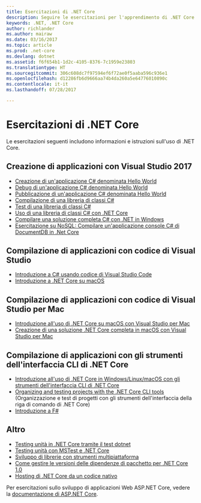 ```yaml
---
title: Esercitazioni di .NET Core
description: Seguire le esercitazioni per l'apprendimento di .NET Core per compilare applicazioni e librerie su Mac, Linux e Windows.
keywords: .NET, .NET Core
author: richlander
ms.author: mairaw
ms.date: 03/16/2017
ms.topic: article
ms.prod: .net-core
ms.devlang: dotnet
ms.assetid: f6f654b1-1d2c-4105-8376-7c1959e23803
ms.translationtype: HT
ms.sourcegitcommit: 306c608dc7f97594ef6f72ae0f5aaba596c936e1
ms.openlocfilehash: d12286fb6d9666aa74b4da260a5e64776010890c
ms.contentlocale: it-it
ms.lasthandoff: 07/28/2017

---
```


# <a name="net-core-tutorials"></a>Esercitazioni di .NET Core

Le esercitazioni seguenti includono informazioni e istruzioni sull'uso di .NET Core.

## <a name="building-applications-with-visual-studio-2017"></a>Creazione di applicazioni con Visual Studio 2017

- [Creazione di un'applicazione C# denominata Hello World](../../csharp/getting-started/with-visual-studio.md)
- [Debug di un'applicazione C# denominata Hello World](../../csharp/getting-started/debugging-with-visual-studio.md)
- [Pubblicazione di un'applicazione C# denominata Hello World](../../csharp/getting-started/publishing-with-visual-studio.md)
- [Compilazione di una libreria di classi C#](../../csharp/getting-started/library-with-visual-studio.md)
- [Test di una libreria di classi C#](../../csharp/getting-started/testing-library-with-visual-studio.md)
- [Uso di una libreria di classi C# con .NET Core](../../csharp/getting-started/consuming-library-with-visual-studio.md)
- [Compilare una soluzione completa C# con .NET in Windows](using-on-windows-full-solution.md)
- [Esercitazione su NoSQL: Compilare un'applicazione console C# di DocumentDB in .Net Core](/azure/documentdb/documentdb-dotnetcore-get-started)

## <a name="building-applications-with-visual-studio-code"></a>Compilazione di applicazioni con codice di Visual Studio

- [Introduzione a C# usando codice di Visual Studio Code](../../csharp/getting-started/with-visual-studio-code.md)
- [Introduzione a .NET Core su macOS](using-on-macos.md)

## <a name="building-applications-with-visual-studio-for-mac"></a>Compilazione di applicazioni con codice di Visual Studio per Mac

- [Introduzione all'uso di .NET Core su macOS con Visual Studio per Mac](using-on-mac-vs.md)
- [Creazione di una soluzione .NET Core completa in macOS con Visual Studio per Mac](using-on-mac-vs-full-solution.md)

## <a name="building-applications-with-the-net-core-cli-tools"></a>Compilazione di applicazioni con gli strumenti dell'interfaccia CLI di .NET Core

- [Introduzione all'uso di .NET Core in Windows/Linux/macOS con gli strumenti dell'interfaccia CLI di .NET Core](using-with-xplat-cli.md)
- [Organizing and testing projects with the .NET Core CLI tools](testing-with-cli.md) (Organizzazione e test di progetti con gli strumenti dell'interfaccia della riga di comando di .NET Core)
- [Introduzione a F#](../../fsharp/tutorials/getting-started/getting-started-command-line.md)

## <a name="other"></a>Altro
- [Testing unità in .NET Core tramite il test dotnet](../testing/unit-testing-with-dotnet-test.md)
- [Testing unità con MSTest e .NET Core](../testing/unit-testing-with-mstest.md)
- [Sviluppo di librerie con strumenti multipiattaforma](libraries.md)
- [Come gestire le versioni delle dipendenze di pacchetto per .NET Core 1.0](managing-package-dependency-versions.md)
- [Hosting di .NET Core da un codice nativo](netcore-hosting.md)

Per esercitazioni sullo sviluppo di applicazioni Web ASP.NET Core, vedere la [documentazione di ASP.NET Core](/aspnet/core/).

